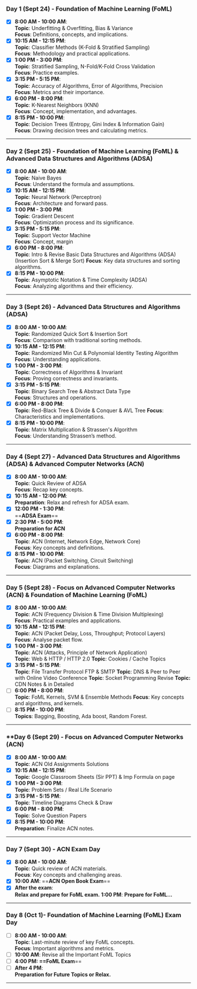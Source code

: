 ### **Day 1 (Sept 24) - Foundation of Machine Learning (FoML)**
- [x] **8:00 AM - 10:00 AM**:  
  **Topic**: Underfitting & Overfitting, Bias & Variance  
  **Focus**: Definitions, concepts, and implications.  
- [x] **10:15 AM - 12:15 PM**:  
  **Topic**: Classifier Methods (K-Fold & Stratified Sampling)  
  **Focus**: Methodology and practical applications.  
- [x] **1:00 PM - 3:00 PM**:  
  **Topic**: Stratified Sampling, N-Fold/K-Fold Cross Validation  
  **Focus**: Practice examples.  
- [x] **3:15 PM - 5:15 PM**:  
  **Topic**: Accuracy of Algorithms, Error of Algorithms, Precision  
  **Focus**: Metrics and their importance.  
- [x] **6:00 PM - 8:00 PM**:  
  **Topic**: K-Nearest Neighbors (KNN)  
  **Focus**: Concept, implementation, and advantages.  
- [x] **8:15 PM - 10:00 PM**:  
  **Topic**: Decision Trees (Entropy, Gini Index & Information Gain)  
  **Focus**: Drawing decision trees and calculating metrics.

---

### **Day 2 (Sept 25) - Foundation of Machine Learning (FoML) & Advanced Data Structures and Algorithms (ADSA)**
- [x] **8:00 AM - 10:00 AM**:  
  **Topic**: Naive Bayes  
  **Focus**: Understand the formula and assumptions.  
- [x] **10:15 AM - 12:15 PM**:  
  **Topic**: Neural Network (Perceptron)  
  **Focus**: Architecture and forward pass.  
- [x] **1:00 PM - 3:00 PM**:  
  **Topic**: Gradient Descent  
  **Focus**: Optimization process and its significance.  
- [x] **3:15 PM - 5:15 PM**:  
  **Topic**: Support Vector Machine  
  **Focus**: Concept, margin
- [x] **6:00 PM - 8:00 PM**:  
  **Topic**: Intro & Revise Basic Data Structures and Algorithms (ADSA)  (Insertion Sort & Merge Sort)
  **Focus**: Key data structures and sorting algorithms.  
- [x] **8:15 PM - 10:00 PM**:  
  **Topic**: Asymptotic Notation & Time Complexity (ADSA)  
  **Focus**: Analyzing algorithms and their efficiency.

---

### **Day 3 (Sept 26) - Advanced Data Structures and Algorithms (ADSA)**
- [x] **8:00 AM - 10:00 AM**:  
  **Topic**: Randomized Quick Sort & Insertion Sort  
  **Focus**: Comparison with traditional sorting methods.  
- [x] **10:15 AM - 12:15 PM**:  
  **Topic**: Randomized Min Cut & Polynomial Identity Testing Algorithm  
  **Focus**: Understanding applications.  
- [x] **1:00 PM - 3:00 PM**:  
  **Topic**: Correctness of Algorithms & Invariant  
  **Focus**: Proving correctness and invariants.  
- [x] **3:15 PM - 5:15 PM**:  
  **Topic**: Binary Search Tree & Abstract Data Type  
  **Focus**: Structures and operations.  
- [x] **6:00 PM - 8:00 PM**:  
  **Topic**: Red-Black Tree & Divide & Conquer & AVL Tree
  **Focus**: Characteristics and implementations.  
- [x] **8:15 PM - 10:00 PM**:  
  **Topic**: Matrix Multiplication & Strassen's Algorithm  
  **Focus**: Understanding Strassen’s method.

---

### **Day 4 (Sept 27) - Advanced Data Structures and Algorithms (ADSA) & Advanced Computer Networks (ACN)**
- [x] **8:00 AM - 10:00 AM**:  
  **Topic**: Quick Review of ADSA  
  **Focus**: Recap key concepts.  
- [x] **10:15 AM - 12:00 PM**:  
  **Preparation**: Relax and refresh for ADSA exam.  
- [x] **12:00 PM - 1:30 PM**:  
  ==**ADSA Exam**==  
- [x] **2:30 PM - 5:00 PM**:  
  **Preparation for ACN**  
- [x] **6:00 PM - 8:00 PM**:  
  **Topic**: ACN (Internet, Network Edge, Network Core)  
  **Focus**: Key concepts and definitions.  
- [x] **8:15 PM - 10:00 PM**:  
  **Topic**: ACN (Packet Switching, Circuit Switching)  
  **Focus**: Diagrams and explanations. 

---

### **Day 5 (Sept 28) - Focus on Advanced Computer Networks (ACN) & Foundation of Machine Learning (FoML)**
- [x] **8:00 AM - 10:00 AM**:  
  **Topic**: ACN (Frequency Division & Time Division Multiplexing)  
  **Focus**: Practical examples and applications.  
- [x] **10:15 AM - 12:15 PM**:  
  **Topic**: ACN (Packet Delay, Loss, Throughput; Protocol Layers)  
  **Focus**: Analyse packet flow.  
- [x] **1:00 PM - 3:00 PM**:  
  **Topic**: ACN (Attacks, Principle of Network Application)  
  **Topic**: Web & HTTP / HTTP 2.0
  **Topic**:  Cookies / Cache Topics
- [x] **3:15 PM - 5:15 PM**:  
  **Topic**: File Transfer Protocol FTP & SMTP 
  **Topic**: DNS & Peer to Peer with Online Video Conference
  **Topic**: Socket Programming Revise
  **Topic:** CDN Notes & in Detailed 
- [ ] **6:00 PM - 8:00 PM**:  
  **Topic**: FoML Kernels, SVM & Ensemble Methods
  **Focus**: Key concepts and algorithms, and kernels.  
- [ ] **8:15 PM - 10:00 PM**:  
  **Topics**: Bagging, Boosting, Ada boost, Random Forest.

---

### **Day 6 (Sept 29) - Focus on Advanced Computer Networks (ACN) 
- [x]  **8:00 AM - 10:00 AM**:  
  **Topic**: ACN Old Assignments Solutions
- [x] **10:15 AM - 12:15 PM**:  
  **Topic**:  Google Classroom Sheets (Sir PPT) & Imp Formula on page
- [x] **1:00 PM - 3:00 PM**:  
  **Topic**: Problem Sets / Real Life Scenario
- [x] **3:15 PM - 5:15 PM**:  
  **Topic**: Timeline Diagrams Check & Draw
- [x] **6:00 PM - 8:00 PM**:  
  **Topic**: Solve Question Papers
- [x] **8:15 PM - 10:00 PM**:  
  **Preparation**: Finalize ACN notes.

---

### **Day 7 (Sept 30) - ACN Exam Day**
- [x] **8:00 AM - 10:00 AM**:  
  **Topic**: Quick review of ACN materials.  
  **Focus**: Key concepts and challenging areas.  
- [x] **10:00 AM**: 
	==**ACN Open Book Exam**==  
- [x] **After the exam**:  
  **Relax and prepare for FoML exam.** 
  **1:00 PM**: **Prepare for FoML...**  

---

### **Day 8 (Oct 1)- Foundation of Machine Learning (FoML) Exam Day**
- [ ] **8:00 AM - 10:00 AM**:  
  **Topic**: Last-minute review of key FoML concepts.  
  **Focus**: Important algorithms and metrics.  
- [ ] **10:00 AM**: Revise all the Important FoML Topics
- [ ] **4:00 PM: 
    ==FoML Exam**==  
- [ ] **After 4 PM**:  
  **Preparation for Future Topics or Relax.**  
---
